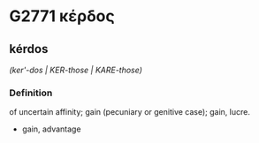 # G2771 κέρδος

## kérdos

_(ker'-dos | KER-those | KARE-those)_

### Definition

of uncertain affinity; gain (pecuniary or genitive case); gain, lucre.

- gain, advantage

